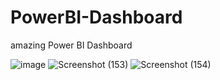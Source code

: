 # PowerBI-Dashboard
amazing Power BI Dashboard

![image](https://user-images.githubusercontent.com/101064866/216607832-de5108fa-d29c-481e-9ac3-2be505b3ede1.png)
![Screenshot (153)](https://user-images.githubusercontent.com/101064866/216748764-05d8b89a-9968-4cca-b105-0d531c337969.png)
![Screenshot (154)](https://user-images.githubusercontent.com/101064866/216748768-9fd8924f-d2ab-458f-b678-2c9d7afa94e3.png)
